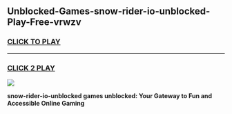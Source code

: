 
## Unblocked-Games-snow-rider-io-unblocked-Play-Free-vrwzv
<h3>
<a href="https://premium76.site?title=snow-rider-io-unblocked&ref=23A">CLICK TO PLAY</a></h3>
<hr>

<h3>
<a href="https://premium76.site?title=snow-rider-io-unblocked&ref=23A">CLICK 2 PLAY</a>
  
</h3>

<a href="https://premium76.site?title=snow-rider-io-unblocked&ref=23A"><img src="https://clearcache.store/games.png"></a>


**snow-rider-io-unblocked games unblocked: Your Gateway to Fun and Accessible Online Gaming**

